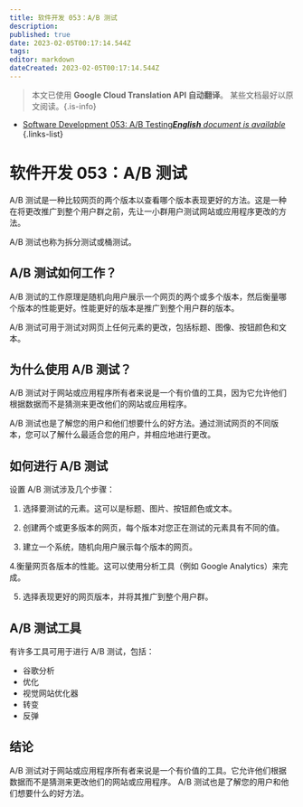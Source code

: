 ```yaml
---
title: 软件开发 053：A/B 测试
description: 
published: true
date: 2023-02-05T00:17:14.544Z
tags: 
editor: markdown
dateCreated: 2023-02-05T00:17:14.544Z
---
```


> 本文已使用 **Google Cloud Translation API 自动翻译**。
某些文档最好以原文阅读。{.is-info}



- [Software Development 053: A/B Testing***English** document is available*](/en/Knowledge-base/Software-Development/Learning/software-development-053-ab-testing)
{.links-list}




# 软件开发 053：A/B 测试

A/B 测试是一种比较网页的两个版本以查看哪个版本表现更好的方法。这是一种在将更改推广到整个用户群之前，先让一小群用户测试网站或应用程序更改的方法。

A/B 测试也称为拆分测试或桶测试。

## A/B 测试如何工作？

A/B 测试的工作原理是随机向用户展示一个网页的两个或多个版本，然后衡量哪个版本的性能更好。性能更好的版本是推广到整个用户群的版本。

A/B 测试可用于测试对网页上任何元素的更改，包括标题、图像、按钮颜色和文本。

## 为什么使用 A/B 测试？

A/B 测试对于网站或应用程序所有者来说是一个有价值的工具，因为它允许他们根据数据而不是猜测来更改他们的网站或应用程序。

A/B 测试也是了解您的用户和他们想要什么的好方法。通过测试网页的不同版本，您可以了解什么最适合您的用户，并相应地进行更改。

## 如何进行 A/B 测试

设置 A/B 测试涉及几个步骤：

1. 选择要测试的元素。这可以是标题、图片、按钮颜色或文本。

2. 创建两个或更多版本的网页，每个版本对您正在测试的元素具有不同的值。

3. 建立一个系统，随机向用户展示每个版本的网页。

4.衡量网页各版本的性能。这可以使用分析工具（例如 Google Analytics）来完成。

5. 选择表现更好的网页版本，并将其推广到整个用户群。

## A/B 测试工具

有许多工具可用于进行 A/B 测试，包括：

- 谷歌分析
- 优化
- 视觉网站优化器
- 转变
- 反弹

## 结论

A/B 测试对于网站或应用程序所有者来说是一个有价值的工具。它允许他们根据数据而不是猜测来更改他们的网站或应用程序。 A/B 测试也是了解您的用户和他们想要什么的好方法。